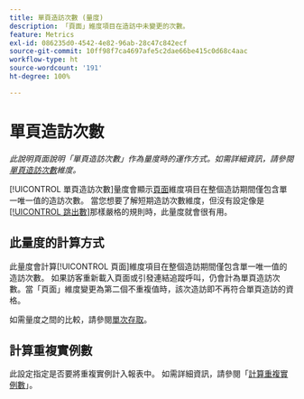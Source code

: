 ```yaml
---
title: 單頁造訪次數 (量度)
description: 「頁面」維度項目在造訪中未變更的次數。
feature: Metrics
exl-id: 086235d0-4542-4e82-96ab-28c47c842ecf
source-git-commit: 10ff98f7ca4697afe5c2dae66be415c0d68c4aac
workflow-type: ht
source-wordcount: '191'
ht-degree: 100%

---
```


# 單頁造訪次數

*此說明頁面說明「單頁造訪次數」作為量度時的運作方式。如需詳細資訊，請參閱[單頁造訪次數](../dimensions/single-page-visits.md)維度。*

[!UICONTROL 單頁造訪次數]量度會顯示[頁面](../dimensions/page.md)維度項目在整個造訪期間僅包含單一唯一值的造訪次數。 當您想要了解短期造訪次數維度，但沒有設定像是[[!UICONTROL 跳出數]](bounces.md)那樣嚴格的規則時，此量度就會很有用。

## 此量度的計算方式

此量度會計算[!UICONTROL 頁面]維度項目在整個造訪期間僅包含單一唯一值的造訪次數。 如果訪客重新載入頁面或引發連結追蹤呼叫，仍會計為單頁造訪次數。當「頁面」維度變更為第二個不重複值時，該次造訪即不再符合單頁造訪的資格。

如需量度之間的比較，請參閱[單次存取](single-access.md)。

## 計算重複實例數

此設定指定是否要將重複實例計入報表中。 如需詳細資訊，請參閱「[計算重複實例數](/help/components/metrics/count-repeat-instances.md)」。